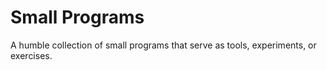 # Small Programs
A humble collection of small programs that serve as tools, experiments, or exercises.
